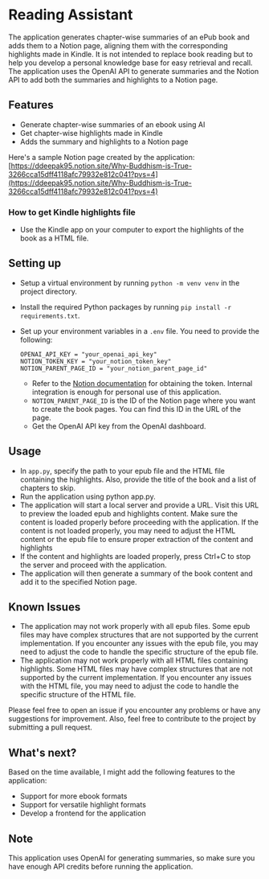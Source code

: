 # Reading Assistant

The application generates chapter-wise summaries of an ePub book and adds them to a Notion page, aligning them with the corresponding highlights made in Kindle. It is not intended to replace book reading but to help you develop a personal knowledge base for easy retrieval and recall. The application uses the OpenAI API to generate summaries and the Notion API to add both the summaries and highlights to a Notion page.

## Features

- Generate chapter-wise summaries of an ebook using AI
- Get chapter-wise highlights made in Kindle
- Adds the summary and highlights to a Notion page

Here's a sample Notion page created by the application:
[https://ddeepak95.notion.site/Why-Buddhism-is-True-3266cca15dff4118afc79932e812c041?pvs=4](https://ddeepak95.notion.site/Why-Buddhism-is-True-3266cca15dff4118afc79932e812c041?pvs=4)

### How to get Kindle highlights file

- Use the Kindle app on your computer to export the highlights of the book as a HTML file.

## Setting up

- Setup a virtual environment by running `python -m venv venv` in the project directory.
- Install the required Python packages by running `pip install -r requirements.txt`.
- Set up your environment variables in a `.env` file. You need to provide the following:

  ```
  OPENAI_API_KEY = "your_openai_api_key"
  NOTION_TOKEN_KEY = "your_notion_token_key"
  NOTION_PARENT_PAGE_ID = "your_notion_parent_page_id"
  ```

  - Refer to the [Notion documentation](https://developers.notion.com/docs/authorization#what-is-an-internal-integration) for obtaining the token. Internal integration is enough for personal use of this application.
  - `NOTION_PARENT_PAGE_ID` is the ID of the Notion page where you want to create the book pages. You can find this ID in the URL of the page.
  - Get the OpenAI API key from the OpenAI dashboard.

## Usage

- In `app.py`, specify the path to your epub file and the HTML file containing the highlights. Also, provide the title of the book and a list of chapters to skip.
- Run the application using python app.py.
- The application will start a local server and provide a URL. Visit this URL to preview the loaded epub and highlights content. Make sure the content is loaded properly before proceeding with the application. If the content is not loaded properly, you may need to adjust the HTML content or the epub file to ensure proper extraction of the content and highlights
- If the content and highlights are loaded properly, press Ctrl+C to stop the server and proceed with the application.
- The application will then generate a summary of the book content and add it to the specified Notion page.

## Known Issues

- The application may not work properly with all epub files. Some epub files may have complex structures that are not supported by the current implementation. If you encounter any issues with the epub file, you may need to adjust the code to handle the specific structure of the epub file.
- The application may not work properly with all HTML files containing highlights. Some HTML files may have complex structures that are not supported by the current implementation. If you encounter any issues with the HTML file, you may need to adjust the code to handle the specific structure of the HTML file.

Please feel free to open an issue if you encounter any problems or have any suggestions for improvement. Also, feel free to contribute to the project by submitting a pull request.

## What's next?

Based on the time available, I might add the following features to the application:

- Support for more ebook formats
- Support for versatile highlight formats
- Develop a frontend for the application

## Note

This application uses OpenAI for generating summaries, so make sure you have enough API credits before running the application.
